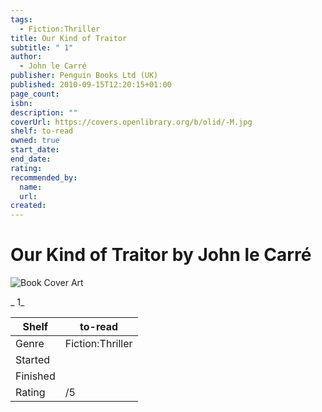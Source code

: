 ```yaml
---
tags:
  - Fiction:Thriller
title: Our Kind of Traitor
subtitle: " 1"
author:
  - John le Carré
publisher: Penguin Books Ltd (UK)
published: 2010-09-15T12:20:15+01:00
page_count:
isbn:
description: ""
coverUrl: https://covers.openlibrary.org/b/olid/-M.jpg
shelf: to-read
owned: true
start_date:
end_date:
rating:
recommended_by:
  name:
  url:
created:
---
```


# Our Kind of Traitor by John le Carré

![Book Cover Art](https://covers.openlibrary.org/b/olid/-M.jpg)

_ 1_

| Shelf | to-read |
| --- | --- |
| Genre | Fiction:Thriller |
| Started |  |
| Finished |  |
| Rating | /5 |
